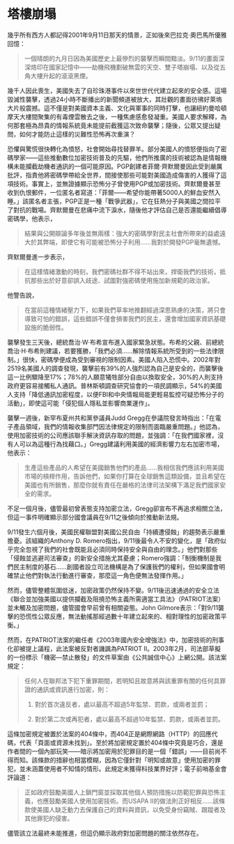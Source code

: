 # 塔樓崩塌

幾乎所有西方人都記得2001年9月11日那天的情景，正如後來巴拉克·奧巴馬所優雅回憶：

> 一個晴朗的九月日因為美國歷史上最慘烈的襲擊而瞬間黯淡。9/11的畫面深深烙印在國家記憶中——劫機飛機劃破無雲的天空、雙子塔崩塌、以及從五角大樓升起的滾滾黑煙。

幾千人因此喪生，美國失去了自珍珠港事件以來世世代代建立起來的安全感。這場毀滅性襲擊，透過24小時不斷播出的新聞頻道被放大，其壯觀的畫面彷彿好萊塢大片般震撼。這不僅是對美國資本主義、文化與軍事的同時打擊，也讓紐約曼哈頓摩天大樓間聚集的有毒煙雲散去之後，一種焦慮感愈發凝重。美國人要求解釋，為何那套極為昂貴的情報系統竟未能提前截獲這次致命襲擊；隨後，公眾又提出疑問，如何才能防止這樣的災難性恐怖再次重演？

恐懼與驚慌很快轉化為憤怒，社會開始尋找替罪羊。部分美國人的憤怒便指向了密碼學家——這些推動數位加密技術普及的先驅，他們所推廣的技術被認為是情報機構未能攔截劫機者通訊的一個可能原因。PGP創建者菲爾·齊默爾曼因此受到嚴厲批評，指責他將密碼學帶給全世界，間接使那些可能對美國造成傷害的人獲得了這項技術。事實上，並無證據顯示恐怖分子曾使用PGP或加密技術。齊默爾曼甚至收到仇恨郵件，一位匿名者寫道：「菲爾——希望你能帶著5000人的鮮血安然入睡。」該匿名者主張，PGP正是一種「戰爭武器」，它在狂熱分子與美國之間拉平了對抗的戰場。齊默爾曼在悲痛中流下淚水，隨後他才評估自己是否還能繼續倡導密碼學，他表示，

> 結果與公開辯論多年後並無兩樣：強大的密碼學對民主社會所帶來的益處遠大於其弊端，即使它有可能被恐怖分子利用……我對於開發PGP毫無遺憾。

齊默爾曼進一步表示，

> 在這樣情緒激動的時刻，我們密碼社群不得不站出來，捍衛我們的技術，抵抗那些出於好意卻誤入歧途、試圖對強密碼使用施加新規範的政治家。

他警告說，

> 在當前這種情緒壓力下，如果我們草率地推翻經過深思熟慮的決策，將只會導致可怕的錯誤，這些錯誤不僅會損害我們的民主，還會增加國家資訊基礎設施的脆弱性。

襲擊發生三天後，總統喬治·W·布希宣布進入國家緊急狀態。布希的父親、前總統喬治·H·布希則建議，若要獲勝，「我們必須……解除情報系統所受到的一些法律限制。」很快，密碼學便成為受到審視的限制因素。美國人陷入恐慌中。2002年對2519名美國人的調查發現，襲擊前有39%的人強烈認為自己是安全的，而襲擊後這一比例驟降至17%；78%的人願意犧牲部分自由以換取安全，30%的人則支持政府更容易接觸私人通訊。普林斯頓調查研究協會的一項民調顯示，54%的美國人支持「降低通訊加密程度，以便FBI和中央情報局能更輕易監控可疑恐怖分子的活動」，即使這可能「侵犯個人隱私並影響商業運作」。

襲擊一週後，新罕布夏州共和黨參議員Judd Gregg在參議院發言時指出：「在電子產品領域，我們的情報收集部門因法律規定的限制而面臨嚴重問題。」他認為，使用加密技術的公司應該聯手解決資訊存取的問題，並強調：「在我們國家裡，沒有人可以為這種行為找藉口。」Gregg建議利用美國的經濟影響力左右加密市場，他表示：

> 生產這些產品的人希望在美國銷售他們的產品……我相信我們應該利用美國市場的槓桿作用，告訴他們，如果你打算在全球銷售這類設備，並且希望在美國也有所銷售，那麼你就有責任在嚴格的法律司法架構下滿足我們國家安全的需求。

不足一個月後，儘管最初曾表態支持加密立法，Gregg卻宣布不再追求相關立法，但這一事件明確顯示部分國會議員在9/11之後傾向於推動新法規。

9/11發生六個月後，美國民權聯盟對美國公民自由「持續遭侵蝕」的趨勢表示嚴重擔憂。該組織的Anthony D. Romero指出，9/11後最令人不安的變化，是「政府似乎完全忽視了我們的社會既能且必須同時保持安全與自由的理念。」他們對那些「侵蝕並逃避司法審查」的新安全措施尤其憂慮；Romero強調：「制衡機制是我們民主制度的基石……創國者設立司法機構是為了保護我們的權利，但如果國會明確禁止他們對執法行動進行審查，那麼這一角色便無法發揮作用。」

然而，儘管整體氛圍低迷，加密政策仍然保持不變。9/11後迅速通過的安全立法《聯合並加強美國以提供攔截及阻撓恐怖主義所需適當工具法》（PATRIOT法案）並未觸及加密問題，儘管國會早前曾有相關姿態。John Gilmore表示：「對9/11襲擊的恐慌性公眾反應，無法動搖那經過數十年建立起來的、相對理性的加密政策平衡。」

然而，在PATRIOT法案的繼任者《2003年國內安全增強法》中，加密技術的刑事化卻被提上議程，此法案被反對者譏諷為PATRIOT II。2003年2月，司法部草擬的一份標示「機密—禁止散發」的文件草案由《公共誠信中心》上網公開。該法案規定：

> 任何人在聯邦法下犯下重罪期間，若明知且故意將與該重罪有關的任何具罪證的通訊或資訊進行加密，則：
>
> 1. 對於首次違反者，處以最高不超過5年監禁、罰款，或兩者並罰；
>
> 2. 對於第二次或再犯者，處以最高不超過10年監禁、罰款，或兩者並罰。

這條加密規定被置於法案的404條中，而404正是網際網路（HTTP）的回應代碼，代表「頁面或資源未找到」。至於將加密規定置於404條中究竟是巧合，還是作者間的一個內部玩笑——暗示將加密用於犯罪目的是一個「錯誤」——目前尚不得而知。該條款的措辭也相當模糊，因為它僅針對「明知或故意」使用加密的罪犯，並未涵蓋使用者不知情的情形。此規定未獲得科技業界好評；電子前哨基金會評論道：

> 正如政府鼓勵美國人上鎖門窗並採取其他個人預防措施以防範犯罪與恐怖主義，也應鼓勵美國人使用加密技術。而USAPA II的做法則正好相反……該條款使美國人缺乏動力去保護自己的資料與資訊，以免受身份竊賊、跟蹤者及其他罪犯的侵害。

儘管該立法最終未能推進，但這仍顯示政府對加密問題的關注依然存在。